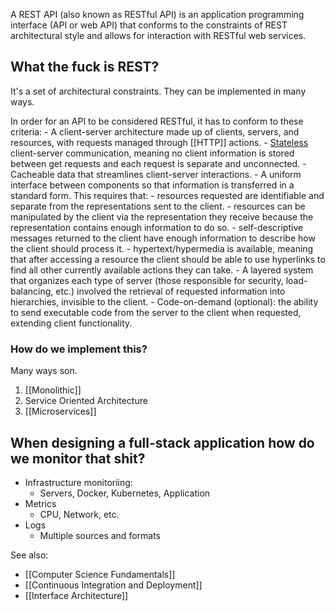 A REST API (also known as RESTful API) is an application programming interface (API or web API) that conforms to the constraints of REST architectural style and allows for interaction with RESTful web services.

## What the fuck is REST?

It's a set of architectural constraints. They can be implemented in many ways.

In order for an API to be considered RESTful, it has to conform to these criteria:
	-   A client-server architecture made up of clients, servers, and resources, with requests managed through [[HTTP]] actions.
	-   [Stateless](https://www.redhat.com/en/topics/cloud-native-apps/stateful-vs-stateless) client-server communication, meaning no client information is stored between get requests and each request is separate and unconnected.
	-   Cacheable data that streamlines client-server interactions.
	-   A uniform interface between components so that information is transferred in a standard form. This requires that:
    -   resources requested are identifiable and separate from the representations sent to the client.
    -   resources can be manipulated by the client via the representation they receive because the representation contains enough information to do so.
    -   self-descriptive messages returned to the client have enough information to describe how the client should process it.
    -   hypertext/hypermedia is available, meaning that after accessing a resource the client should be able to use hyperlinks to find all other currently available actions they can take.
	-   A layered system that organizes each type of server (those responsible for security, load-balancing, etc.) involved the retrieval of requested information into hierarchies, invisible to the client.
	-   Code-on-demand (optional): the ability to send executable code from the server to the client when requested, extending client functionality.

### How do we implement this?
Many ways son.

1. [[Monolithic]]
2. Service Oriented Architecture
3. [[Microservices]]

## When designing a full-stack application how do we monitor that shit?

- Infrastructure monitoriing:
	- Servers, Docker, Kubernetes, Application
- Metrics
	- CPU, Network, etc.
- Logs
	- Multiple sources and formats

See also:
- [[Computer Science Fundamentals]]
- [[Continuous Integration and Deployment]]
- [[Interface Architecture]]
